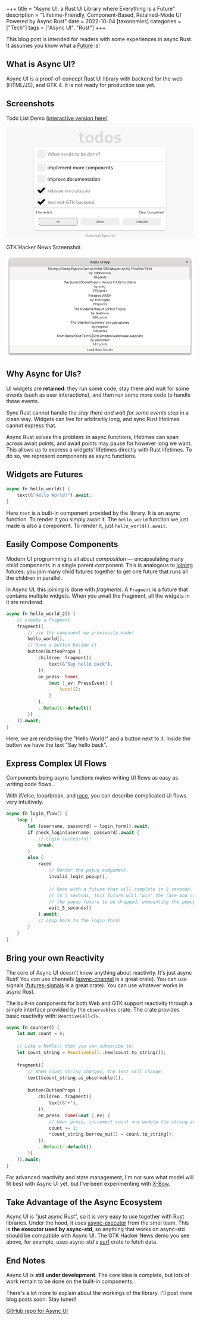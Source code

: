 +++
title = "Async UI: a Rust UI Library where Everything is a Future"
description = "Lifetime-Friendly, Component-Based, Retained-Mode UI Powered by Async Rust"
date = 2022-10-04
[taxonomies]
categories = ["Tech"]
tags = ["Async UI", "Rust"]
+++

This blog post is intended for readers with some experiences in async Rust. It assumes you know what a [Future](https://doc.rust-lang.org/std/future/trait.Future.html) is!

## What is Async UI?

Async UI is a proof-of-concept Rust UI library with backend for the web (HTML/JS), and GTK 4. It is not ready for production use yet.

## Screenshots

Todo List Demo [(interactive version here)](https://wishawa.github.io/async_ui/todomvc)

![Todo List demo](web-todomvc.png)

GTK Hacker News Screenshot

![GTK Hacker News screenshot](gtk-hackernews.png)

## Why Async for UIs?

UI widgets are **retained**: they run some code, stay there and wait for some events (such as user interactions), and then run some more code to handle those events.

Sync Rust cannot handle the *stay there and wait for some events* step in a clean way. Widgets can live for arbitrarily long, and sync Rust lifetimes cannot express that.

Async Rust solves this problem: in async functions, lifetimes can span across await points, and await points may pause for however long we want. This allows us to express a widgets' lifetimes directly with Rust lifetimes. To do so, we represent components as async functions.

## Widgets are Futures

```rust
async fn hello_world() {
	text(&"Hello World!").await;
}
```

Here `text` is a built-in component provided by the library.
It is an async function. To render it you simply await it.
The `hello_world` function we just made is also a component. To render it, just `hello_world().await`.

## Easily Compose Components

Modern UI programming is all about *composition* — encapsulating many child components in a single parent component.
This is analogous to [joining](https://docs.rs/futures/latest/futures/future/fn.join.html) futures: you join many child futures together to get one future that runs all the children in parallel.


In Async UI, this joining is done with *fragments*. A `Fragment` is a future that contains multiple widgets. When you await the Fragment, all the widgets in it are rendered.

```rust
async fn hello_world_2() {
	// create a Fragment
	fragment((
		// use the component we previously made!
		hello_world(),
		// have a button beside it
		button(ButtonProps {
			children: fragment((
				text(&"Say hello back"),
			)),
			on_press: Some(
				&mut |_ev: PressEvent| {
					todo!();
				}
			),
			..Default::default()
		})
	)).await;
}
```

Here, we are rendering the "Hello World!" and a button next to it. Inside the button we have the text "Say hello back".

## Express Complex UI Flows

Components being async functions makes writing UI flows as easy as writing code flows.

With if/else, loop/break, and [race](https://docs.rs/futures-lite/latest/futures_lite/future/fn.race.html), you can describe complicated UI flows very intuitively.

```rust
async fn login_flow() {
	loop {
		let (username, password) = login_form().await;
		if check_login(username, password).await {
			// Login successful!
			break;
		}
		else {
			race(
				// Render the popup component.
				invalid_login_popup(),

				// Race with a future that will complete in 5 seconds.
				// In 5 seconds, this future will "win" the race and cause
				// the popup future to be dropped, unmounting the popup.
				wait_5_seconds()
			).await;
			// Loop back to the login form!
		}
	}
}
```

## Bring your own Reactivity

The core of Async UI doesn't know anything about reactivity.
It's just async Rust! You can use channels ([async-channel](https://crates.io/crates/async-channel) is a great crate).
You can use signals ([futures-signals](https://crates.io/crates/futures-signals) is a great crate).
You can use whatever works in async Rust.

The built-in components for both Web and GTK support reactivity through a simple interface provided by the `observables` crate. The crate provides basic reactivity with: `ReactiveCell<T>`.

```rust
async fn counter() {
	let mut count = 0;

	// Like a RefCell that you can subscribe to!
	let count_string = ReactiveCell::new(count.to_string());

	fragment((
		// When count_string changes, the text will change.
		text(&count_string.as_observable()),

		button(ButtonProps {
			children: fragment((
				text(&"+"),
			)),
			on_press: Some(&mut |_ev| {
				// Upon press, increment count and update the string accordingly.
				count += 1;
				*count_string.borrow_mut() = count.to_string();
			}),
			..Default::default()
		})
	)).await;
}
```

For advanced reactivity and state management, I'm not sure what model will fit best with Async UI yet, but I've been experimenting with [X-Bow](https://github.com/wishawa/async_ui/tree/main/x-bow).

## Take Advantage of the Async Ecosystem

Async UI is "just async Rust", so it is very easy to use together with Rust libraries.
Under the hood, it uses [async-executor](https://crates.io/crates/async-executor) from the smol team. This is **the executor used by async-std**, so anything that works on async-std should be compatible with Async UI. The GTK Hacker News demo you see above, for example, uses async-std's [surf](https://github.com/http-rs/surf) crate to fetch data.

## End Notes

Async UI is **still under development**. The core idea is complete, but lots of work remain to be done on the built-in components.

There's a lot more to explain about the workings of the library. I'll post more blog posts soon. Stay tuned!

[GitHub repo for Async UI](https://github.com/wishawa/async_ui)